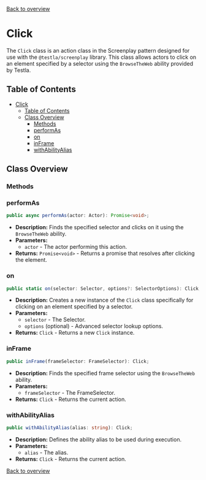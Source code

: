 [Back to overview](../../screenplay_elements.md)

# Click

The `Click` class is an action class in the Screenplay pattern designed for use with the `@testla/screenplay` library. This class allows actors to click on an element specified by a selector using the `BrowseTheWeb` ability provided by Testla.

## Table of Contents

- [Click](#click)
  - [Table of Contents](#table-of-contents)
  - [Class Overview](#class-overview)
    - [Methods](#methods)
    - [performAs](#performas)
    - [on](#on)
    - [inFrame](#inframe)
    - [withAbilityAlias](#withabilityalias)

## Class Overview

### Methods

### performAs

```typescript
public async performAs(actor: Actor): Promise<void>;
```

- **Description:** Finds the specified selector and clicks on it using the `BrowseTheWeb` ability.
- **Parameters:**
  - `actor` - The actor performing this action.
- **Returns:** `Promise<void>` - Returns a promise that resolves after clicking the element.

### on

```typescript
public static on(selector: Selector, options?: SelectorOptions): Click;
```

- **Description:** Creates a new instance of the `Click` class specifically for clicking on an element specified by a selector.
- **Parameters:**
  - `selector` - The Selector.
  - `options` (optional) - Advanced selector lookup options.
- **Returns:** `Click` - Returns a new `Click` instance.

### inFrame

```typescript
public inFrame(frameSelector: FrameSelector): Click;
```

- **Description:** Finds the specified frame selector using the `BrowseTheWeb` ability.
- **Parameters:**
  - `frameSelector` - The FrameSelector.
- **Returns:** `Click` - Returns the current action.

### withAbilityAlias

```typescript
public withAbilityAlias(alias: string): Click;
```

- **Description:** Defines the ability alias to be used during execution.
- **Parameters:**
  - `alias` - The alias.
- **Returns:** `Click` - Returns the current action.

[Back to overview](../../screenplay_elements.md)
